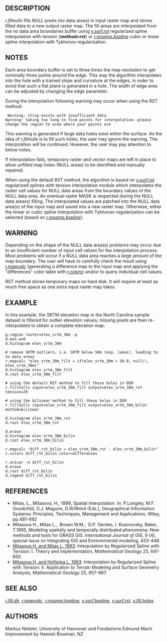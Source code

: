 ## DESCRIPTION

*r.fillnulls* fills NULL pixels (no data areas) in input raster map and
stores filled data to a new output raster map. The fill areas are
interpolated from the no data area boundaries buffer using
*[v.surf.rst](v.surf.rst.html)* regularized spline interpolation with
tension (**method=rst**) or *[r.resamp.bspline](r.resamp.bspline.html)*
cubic or linear spline interpolation with Tykhonov regularization.

## NOTES

Each area boundary buffer is set to three times the map resolution to
get nominally three points around the edge. This way the algorithm
interpolates into the hole with a trained slope and curvature at the
edges, in order to avoid that such a flat plane is generated in a hole.
The width of edge area can be adjusted by changing the edge parameter.

During the interpolation following warning may occur when using the RST
method:

` Warning: strip exists with insufficient data`\
`Warning: taking too long to find points for interpolation--please change the region to area where your points are`

This warning is generated if large data holes exist within the surface.
As the idea of *r.fillnulls* is to fill such holes, the user may ignore
the warning. The interpolation will be continued. However, the user may
pay attention to below notes.

If interpolation fails, temporary raster and vector maps are left in
place to allow unfilled map holes (NULL areas) to be identified and
manually repaired.

When using the default RST method, the algorithm is based on
*[v.surf.rst](v.surf.rst.html)* regularized splines with tension
interpolation module which interpolates the raster cell values for NULL
data areas from the boundary values of the NULL data area. An eventual
raster MASK is respected during the NULL data area(s) filling. The
interpolated values are patched into the NULL data area(s) of the input
map and saved into a new raster map. Otherwise, either the linear or
cubic spline interpolation with Tykhonov regularization can be selected
(based on *[r.resamp.bspline](r.resamp.bspline.html)*).

## WARNING

Depending on the shape of the NULL data area(s) problems may occur due
to an insufficient number of input cell values for the interpolation
process. Most problems will occur if a NULL data area reaches a large
amount of the map boundary. The user will have to carefully check the
result using *[r.mapcalc](r.mapcalc.html)* (generating a difference map
to the input map and applying the \"differences\" color table with
*[r.colors](r.colors.html)*) and/or to query individual cell values.

RST method stores temporary maps on hard disk. It will require at least
as much free space as one extra input raster map takes.

## EXAMPLE

In this example, the SRTM elevation map in the North Carolina sample
dataset is filtered for outlier elevation values; missing pixels are
then re-interpolated to obtain a complete elevation map:

```
g.region raster=elev_srtm_30m -p
d.mon wx0
d.histogram elev_srtm_30m

# remove SRTM outliers, i.e. SRTM below 50m (esp. lakes), leading to no data areas
r.mapcalc "elev_srtm_30m_filt = if(elev_srtm_30m < 50.0, null(), elev_srtm_30m)"
d.histogram elev_srtm_30m_filt
d.rast elev_srtm_30m_filt

# using the default RST method to fill these holes in DEM
r.fillnulls input=elev_srtm_30m_filt output=elev_srtm_30m_rst tension=20

# using the bilinear method to fill these holes in DEM
r.fillnulls input=elev_srtm_30m_filt output=elev_srtm_30m_bilin method=bilinear

d.histogram elev_srtm_30m_rst
d.rast elev_srtm_30m_rst

d.erase
d.histogram elev_srtm_30m_bilin
d.rast elev_srtm_30m_bilin

r.mapcalc "diff_rst_bilin = elev_srtm_30m_rst - elev_srtm_30m_bilin"
r.colors diff_rst_bilin color=differences

r.univar -e diff_rst_bilin
d.erase
d.rast diff_rst_bilin
d.legend diff_rst_bilin
```

## REFERENCES

-   Mitas, L., Mitasova, H., 1999, Spatial Interpolation. In: P.Longley,
    M.F. Goodchild, D.J. Maguire, D.W.Rhind (Eds.), Geographical
    Information Systems: Principles, Techniques, Management and
    Applications, Wiley, pp.481-492
-   Mitasova H., Mitas L.,  Brown W.M.,  D.P. Gerdes, I. Kosinovsky,
    Baker, T.1995, Modeling spatially and temporally distributed
    phenomena: New methods and tools for GRASS GIS. *International
    Journal of GIS*, 9 (4), special issue on Integrating GIS and
    Environmental modeling, 433-446.
-   [Mitasova H. and Mitas L.
    1993](http://fatra.cnr.ncsu.edu/~hmitaso/gmslab/papers/lmg.rev1.ps):
    Interpolation by Regularized Spline with Tension: I. Theory and
    Implementation, *Mathematical Geology* 25, 641-655.
-   [Mitasova H. and Hofierka L.
    1993](http://fatra.cnr.ncsu.edu/~hmitaso/gmslab/papers/hmg.rev1.ps):
    Interpolation by Regularized Spline with Tension: II. Application to
    Terrain Modeling and Surface Geometry Analysis, *Mathematical
    Geology* 25, 657-667.

## SEE ALSO

*[r.fill.dir](r.fill.dir.html), [r.mapcalc](r.mapcalc.html),
[r.resamp.bspline](r.resamp.bspline.html),
[v.surf.bspline](v.surf.bspline.html), [v.surf.rst](v.surf.rst.html),
[v.fill.holes](v.fill.holes.html)*

## AUTHORS

Markus Neteler, University of Hannover and Fondazione Edmund Mach\
Improvement by Hamish Bowman, NZ
